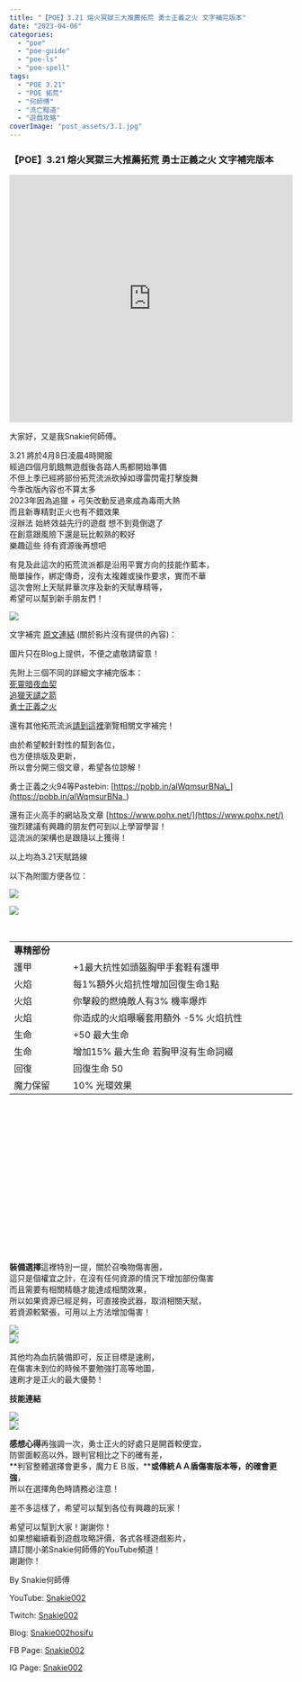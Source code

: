 ```yaml
---
title: "【POE】3.21 熔火冥獄三大推薦拓荒 勇士正義之火 文字補完版本"
date: "2023-04-06"
categories: 
  - "poe"
  - "poe-guide"
  - "poe-ls"
  - "poe-spell"
tags: 
  - "POE 3.21"
  - "POE 拓荒"
  - "何師傅"
  - "流亡黯道"
  - "遊戲攻略"
coverImage: "post_assets/3.1.jpg"
---
```


### 【POE】3.21 熔火冥獄三大推薦拓荒 勇士正義之火 文字補完版本

  
<iframe width="100%" height="440"src="https://www.youtube.com/embed/xHSMiKeJh7Y"
  title="YouTube video player" frameborder="0" allow="accelerometer; autoplay;
  clipboard-write; encrypted-media; gyroscope; picture-in-picture; web-share"
  referrerpolicy="strict-origin-when-cross-origin" allowfullscreen></iframe>

  
大家好，又是我Snakie何師傅。  

  
3.21 將於4月8日凌晨4時開服  
經過四個月飢餓無遊戲後各路人馬都開始準備  
不但上季已經將部份拓荒流派砍掉如導雷閃電打擊旋舞  
今季改版內容也不算太多  
2023年因為追獵 + 弓矢改動反過來成為毒雨大熱  
而且新專精對正火也有不錯效果  
沒辦法 始終效益先行的遊戲 想不到竟倒退了  
在創意跟風險下還是玩比較熟的較好  
樂趣這些 待有資源後再想吧  

  
有見及此這次的拓荒流派都是沿用平實方向的技能作藍本，  
簡單操作，綁定傳奇，沒有太複雜或操作要求，實而不華  
這次會附上天賦昇華次序及新的天賦專精等，  
希望可以幫到新手朋友們！  

  
![](post_assets/3.1-1024x576.jpg)  

  
文字補完 [原文連結](https://snakie002hosifu.blog/3-21pre/) (關於影片沒有提供的內容)：  

  
圖片只在Blog上提供，不便之處敬請留意！  

  
先附上三個不同的詳細文字補完版本：  
[死靈暗夜血契](https://snakie002hosifu.blog/3-21pre1/)  
[追獵天譴之箭](https://snakie002hosifu.blog/3-21pre2/)  
[勇士正義之火](https://snakie002hosifu.blog/3-21pre3/)  

  
還有其他拓荒流派[請到這裡](https://snakie002hosifu.blog/category/poe-%e6%8b%93%e8%8d%92%e7%b2%be%e9%81%b8/)瀏覽相關文字補完！  

  
由於希望較針對性的幫到各位，  
也方便排版及更新，  
所以會分開三個文章，希望各位諒解！  

  
勇士正義之火94等Pastebin: [https://pobb.in/alWqmsurBNa\_](https://pobb.in/alWqmsurBNa_)  

  
還有正火高手的網站及文章 [https://www.pohx.net/](https://www.pohx.net/)  
強烈建議有興趣的朋友們可到以上學習學習！  
這流派的架構也是跟隨以上獲得！  

  
以上均為3.21天賦路線  

  
以下為附圖方便各位：  

  
![](post_assets/1.png)  

  
![](post_assets/2.png)  

  
   
  
  
  
  
  
  
  
  
  
  
  
  
  
  
  
  
  
  
  
  
  
  
  
  
  
  
  
  
  
  
  
  
  
  
  
  
  
  

<table style="height: 552px;" width="850"><tbody><tr><td colspan="2" width="517"><strong>專精部份</strong></td></tr><tr><td width="97">護甲</td><td width="420">+1最大抗性如頭盔胸甲手套鞋有護甲</td></tr><tr><td width="97">火焰</td><td width="420">每1%額外火焰抗性增加回復生命1點</td></tr><tr><td width="97">火焰</td><td width="420">你擊殺的燃燒敵人有3% 機率爆炸</td></tr><tr><td width="97">火焰</td><td width="420">你造成的火焰曝曬套用額外 -5% 火焰抗性</td></tr><tr><td width="97">生命</td><td width="420">+50 最大生命</td></tr><tr><td width="97">生命</td><td width="420">增加15% 最大生命 若胸甲沒有生命詞綴</td></tr><tr><td width="97">回復</td><td width="420">回復生命 50</td></tr><tr><td width="97">魔力保留</td><td width="420">10% 光環效果</td></tr></tbody></table>

  
**裝備選擇**這裡特別一提，關於召喚物傷害圈，  
這只是個權宜之計，在沒有任何資源的情況下增加部份傷害  
而且需要有相關精髓才能達成相關效果，  
所以如果資源已經足夠，可直接換武器，取消相關天賦，  
若資源較緊張，可用以上方法增加傷害！  

  
![](post_assets/5.png)  
![](post_assets/6-1024x688.png)  

  
其他均為血抗裝備即可，反正目標是速刷，  
在傷害未到位的時候不要勉強打高等地圖，  
速刷才是正火的最大優勢！  

  
**技能連結**  

  
![](post_assets/3-1024x546.png)  
![](post_assets/4-1024x556.png)  

  
**感想心得**再強調一次，勇士正火的好處只是開首較便宜，  
防禦面較高以外，跟判官相比之下的確有差，  
**判官整體選擇會更多，魔力ＥＢ版，****或傳統ＡＡ盾傷害版本等，的確會更強**，  
所以在選擇角色時請務必注意！  

  
差不多這樣了，希望可以幫到各位有興趣的玩家！  

  
希望可以幫到大家！謝謝你！  
如果想繼續看到遊戲攻略評價，各式各樣遊戲影片，  
請訂閱小弟Snakie何師傅的YouTube頻道！  
謝謝你！  

  
By Snakie何師傅  

  
YouTube: [Snakie002](https://www.youtube.com/channel/UCDOMLG_RBSoqVHK3sIYJeLA)  

  
Twitch: [Snakie002](https://www.twitch.tv/snakie002/)  

  
Blog: [Snakie002hosifu](https://snakie002hosifu.blog/)  

  
FB Page: [Snakie002](https://www.facebook.com/Snakie002/)  

  
IG Page: [Snakie002](https://www.instagram.com/snakie002/)
